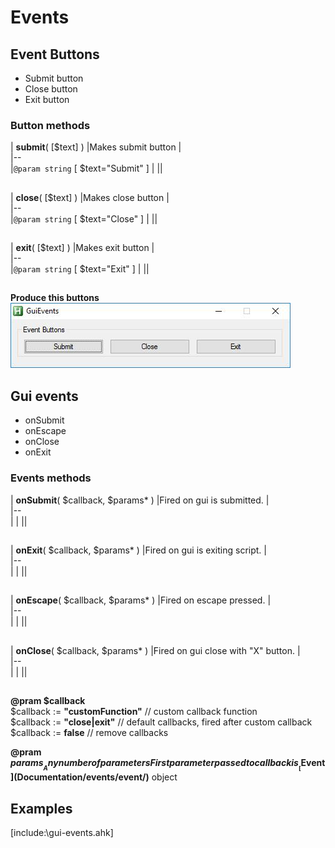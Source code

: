 # Events  

## Event Buttons  

* Submit button  
* Close button  
* Exit button  

### Button methods  


| __submit__( [$text] )	|Makes submit button	|  
|--  
|`@param string` [ $text="Submit" ]	|	||  

##  

| __close__( [$text] )	|Makes close button	|  
|--  
|`@param string` [ $text="Close" ]	|	||  

##  

| __exit__( [$text] )	|Makes exit button	|  
|--  
|`@param string` [ $text="Exit" ]	|	||  

##  

__Produce this buttons__  
![event-buttons](https://github.com/vilbur/ahk-vilgui/blob/master/Documentation/events/gui/eventn-buttons.jpeg?raw=true "Event buttons")  

## Gui events  

* onSubmit  
* onEscape  
* onClose  
* onExit  

### Events methods  


| __onSubmit__( $callback, $params* )	|Fired on gui is submitted.	|  
|--  
| |	||  

##  

| __onExit__( $callback, $params* )    |Fired on gui is exiting script.    |  
|--  
| |	||  

##  

| __onEscape__( $callback, $params* )    |Fired on escape pressed.    |  
|--  
| |	||  

##  

| __onClose__( $callback, $params* )    |Fired on gui close with "X" button.    |  
|--  
|  |    ||  

##  




__@pram $callback__  
$callback := __"customFunction"__ // custom callback function  
$callback := __"close|exit"__ // default callbacks, fired after custom callback  
$callback := __false__ // remove callbacks  

__@pram $params__  
Any number of parameters  
First parameter passed to callback is __[$Event](Documentation/events/event/)__ object  

## Examples  

[include:\gui-events.ahk]  
